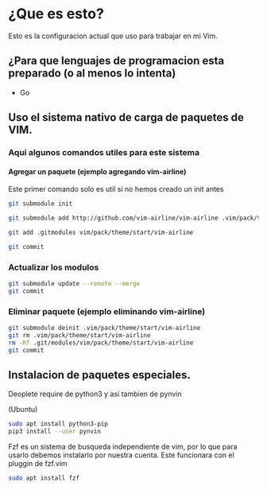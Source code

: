# ¿Que es esto?

Esto es la configuracion actual que uso para trabajar en mi Vim.

## ¿Para que lenguajes de programacion esta preparado (o al menos lo intenta)

* Go

## Uso el sistema nativo de carga de paquetes de VIM.

### Aqui algunos comandos utiles para este sistema

#### Agregar un paquete (ejemplo agregando vim-airline)

Este primer comando solo es util si no hemos creado un init antes

```bash
git submodule init

git submodule add http://github.com/vim-airline/vim-airline .vim/pack/theme/start/vim-airline

git add .gitmodules vim/pack/theme/start/vim-airline

git commit
```

### Actualizar los modulos

```bash
git submodule update --remote --merge
git commit
```

### Eliminar paquete (ejemplo eliminando vim-airline)

```bash
git submodule deinit .vim/pack/theme/start/vim-airline
git rm .vim/pack/theme/start/vim-airline
rm -Rf .git/modules/vim/pack/theme/start/vim-airline
git commit
```

## Instalacion de paquetes especiales.
Deoplete require de python3 y asi tambien de pynvin

(Ubuntu)

```bash
sudo apt install python3-pip
pip3 install --user pynvin
```

Fzf es un sistema de busqueda independiente de vim, por lo que para usarlo debemos instalarlo por nuestra cuenta.
Este funcionara con el pluggin de fzf.vim
```bash
sudo apt install fzf	
```
